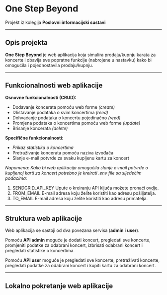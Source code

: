 # One Step Beyond
Projekt iz kolegija **Poslovni informacijski sustavi**

---

## Opis projekta
**One Step Beyond** je web aplikacija koja simulira prodaju/kupnju karata za koncerte i obavlja sve popratne funkcije (nabrojene u nastavku) kako bi omogućila i pojednostavila prodaju/kupnju.

---

## Funkcionalnosti web aplikacije

**Osnovne funkcionalnosti (CRUD):**
* Dodavanje koncerata pomoću web forme *(create)*
* Izlistavanje podataka o svim koncertima *(reed)*
* Dohvaćanje podataka o koncertu pojedinačno *(reed)*
* Promjena podataka o koncertima pomoću web forme *(update)*
* Brisanje koncerata *(delete)*

**Specifične funkcionalnosti:**
* *Prikaz statistika o koncertima*
* Pretraživanje koncerata pomoću naziva izvođača
* Slanje e-mail potvrde za svaku kupljenu kartu za koncert

*Napomena:*
*Kako bi web aplikacija omogućila slanje e-mail potvrde o kupljenoj karti za koncert potrebno je kreirati .env file sa sljedećim podacima:*
1. SENDGRID_API_KEY
Upute o kreiranju API ključa možete pronaći [ovdje](https://www.youtube.com/watch?v=DA2ubUEV1uQ&ab_channel=StudyGyaan).
3. FROM_EMAIL
E-mail adresa koju želite koristiti kao adresu pošiljatelja.
5. TO_EMAIL
E-mail adresa koju želite koristiti kao adresu primatelja.

---

## Struktura web aplikacije

Web aplikacija se sastoji od dva povezana servisa (**admin** i **user**).

Pomoću **API admin** moguće je dodati koncert, pregledati sve koncerte, promjeniti podatke za odabrani koncert, izbrisati odabrani koncert i pregledati statistike o koncertima.

Pomoću **API user** moguće je pregledati sve koncerte, pretraživati koncerte, pregledati podatke za odabrani koncert i kupiti kartu za odabrani koncert.

---

## Lokalno pokretanje web aplikacije
